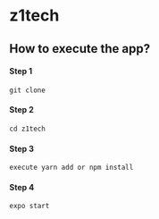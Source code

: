 # z1tech

## How to execute the app?

#### Step 1
`git clone`

#### Step 2
`cd z1tech`

#### Step 3
`execute yarn add or npm install`

#### Step 4
`expo start`
